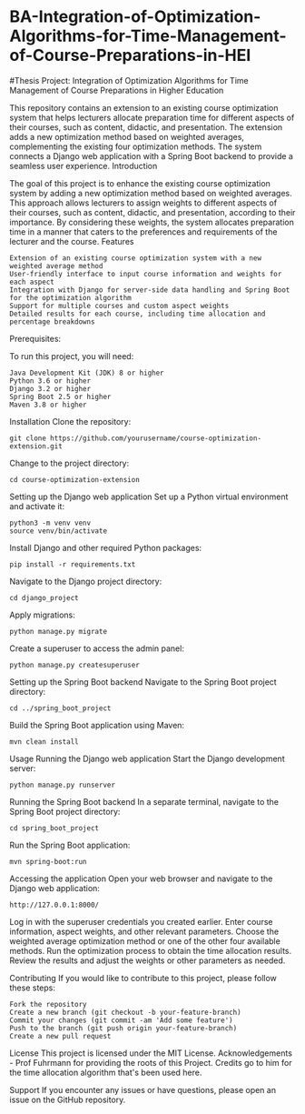 # BA-Integration-of-Optimization-Algorithms-for-Time-Management-of-Course-Preparations-in-HEI 

#Thesis Project: Integration of Optimization Algorithms for Time Management of Course Preparations in Higher Education

This repository contains an extension to an existing course optimization system that helps lecturers allocate preparation time for different aspects of their courses, such as content, didactic, and presentation. The extension adds a new optimization method based on weighted averages, complementing the existing four optimization methods. The system connects a Django web application with a Spring Boot backend to provide a seamless user experience.
Introduction

The goal of this project is to enhance the existing course optimization system by adding a new optimization method based on weighted averages. This approach allows lecturers to assign weights to different aspects of their courses, such as content, didactic, and presentation, according to their importance. By considering these weights, the system allocates preparation time in a manner that caters to the preferences and requirements of the lecturer and the course.
Features

    Extension of an existing course optimization system with a new weighted average method
    User-friendly interface to input course information and weights for each aspect
    Integration with Django for server-side data handling and Spring Boot for the optimization algorithm
    Support for multiple courses and custom aspect weights
    Detailed results for each course, including time allocation and percentage breakdowns

Prerequisites:

To run this project, you will need:

    Java Development Kit (JDK) 8 or higher
    Python 3.6 or higher
    Django 3.2 or higher
    Spring Boot 2.5 or higher
    Maven 3.8 or higher

Installation
Clone the repository:

    git clone https://github.com/yourusername/course-optimization-extension.git

Change to the project directory:

    cd course-optimization-extension

Setting up the Django web application
Set up a Python virtual environment and activate it:

    python3 -m venv venv
    source venv/bin/activate

Install Django and other required Python packages:

    pip install -r requirements.txt

Navigate to the Django project directory:

    cd django_project

Apply migrations:

    python manage.py migrate

Create a superuser to access the admin panel:

    python manage.py createsuperuser

Setting up the Spring Boot backend
Navigate to the Spring Boot project directory:

    cd ../spring_boot_project

Build the Spring Boot application using Maven:

    mvn clean install

Usage
Running the Django web application
Start the Django development server:

    python manage.py runserver

Running the Spring Boot backend
In a separate terminal, navigate to the Spring Boot project directory:

    cd spring_boot_project
    
Run the Spring Boot application:

    mvn spring-boot:run

Accessing the application
Open your web browser and navigate to the Django web application:

    http://127.0.0.1:8000/

Log in with the superuser credentials you created earlier.
Enter course information, aspect weights, and other relevant parameters.
Choose the weighted average optimization method or one of the other four available methods.
Run the optimization process to obtain the time allocation results.
Review the results and adjust the weights or other parameters as needed.

Contributing
If you would like to contribute to this project, please follow these steps:

    Fork the repository
    Create a new branch (git checkout -b your-feature-branch)
    Commit your changes (git commit -am 'Add some feature')
    Push to the branch (git push origin your-feature-branch)
    Create a new pull request
    
License
This project is licensed under the MIT License.
Acknowledgements
    - Prof Fuhrmann for providing the roots of this Project. Credits go to him for the time allocation algorithm that's been used here.   

Support
If you encounter any issues or have questions, please open an issue on the GitHub repository.
